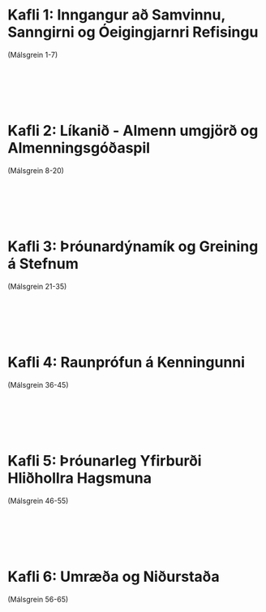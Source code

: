 # Kafli 1: Inngangur að Samvinnu, Sanngirni og Óeigingjarnri Refisingu  
(Málsgrein 1-7)  
<br><br><br><br><br>  

# Kafli 2: Líkanið - Almenn umgjörð og Almenningsgóðaspil  
(Málsgrein 8-20)  
<br><br><br><br><br>  

# Kafli 3: Þróunardýnamík og Greining á Stefnum  
(Málsgrein 21-35)  
<br><br><br><br><br>  

# Kafli 4: Raunprófun á Kenningunni  
(Málsgrein 36-45)  
<br><br><br><br><br>  

# Kafli 5: Þróunarleg Yfirburði Hliðhollra Hagsmuna  
(Málsgrein 46-55)  
<br><br><br><br><br>  

<div style="page-break-after: always;"></div>  

# Kafli 6: Umræða og Niðurstaða  
(Málsgrein 56-65)  
<br><br><br><br><br>  
